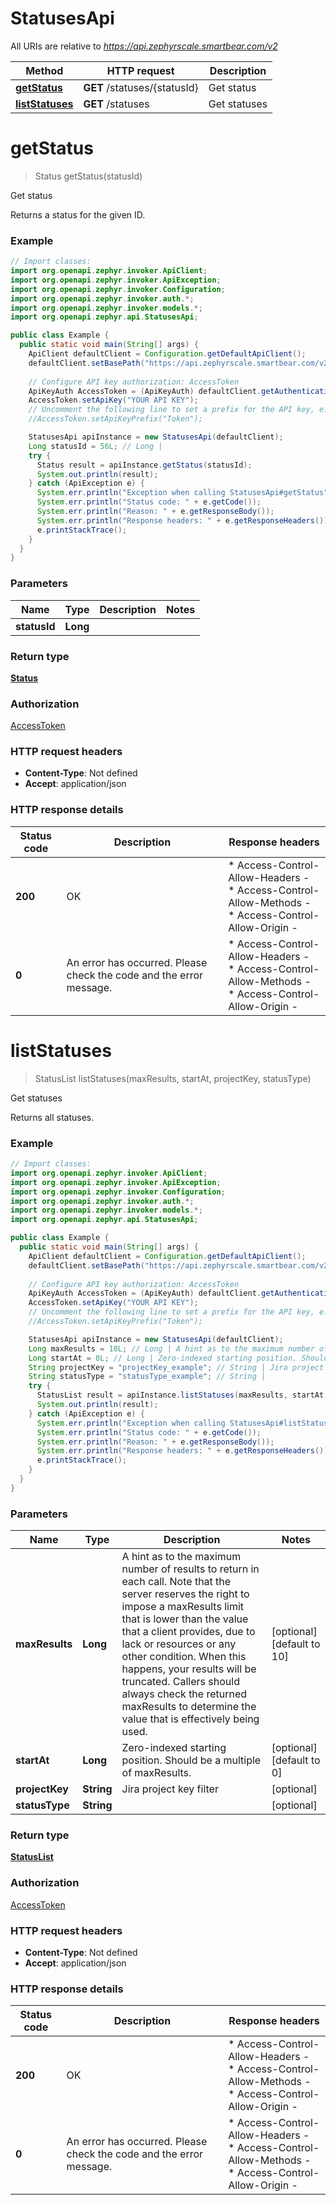 # StatusesApi

All URIs are relative to *https://api.zephyrscale.smartbear.com/v2*

Method | HTTP request | Description
------------- | ------------- | -------------
[**getStatus**](StatusesApi.md#getStatus) | **GET** /statuses/{statusId} | Get status
[**listStatuses**](StatusesApi.md#listStatuses) | **GET** /statuses | Get statuses


<a name="getStatus"></a>
# **getStatus**
> Status getStatus(statusId)

Get status

Returns a status for the given ID.

### Example
```java
// Import classes:
import org.openapi.zephyr.invoker.ApiClient;
import org.openapi.zephyr.invoker.ApiException;
import org.openapi.zephyr.invoker.Configuration;
import org.openapi.zephyr.invoker.auth.*;
import org.openapi.zephyr.invoker.models.*;
import org.openapi.zephyr.api.StatusesApi;

public class Example {
  public static void main(String[] args) {
    ApiClient defaultClient = Configuration.getDefaultApiClient();
    defaultClient.setBasePath("https://api.zephyrscale.smartbear.com/v2");
    
    // Configure API key authorization: AccessToken
    ApiKeyAuth AccessToken = (ApiKeyAuth) defaultClient.getAuthentication("AccessToken");
    AccessToken.setApiKey("YOUR API KEY");
    // Uncomment the following line to set a prefix for the API key, e.g. "Token" (defaults to null)
    //AccessToken.setApiKeyPrefix("Token");

    StatusesApi apiInstance = new StatusesApi(defaultClient);
    Long statusId = 56L; // Long | 
    try {
      Status result = apiInstance.getStatus(statusId);
      System.out.println(result);
    } catch (ApiException e) {
      System.err.println("Exception when calling StatusesApi#getStatus");
      System.err.println("Status code: " + e.getCode());
      System.err.println("Reason: " + e.getResponseBody());
      System.err.println("Response headers: " + e.getResponseHeaders());
      e.printStackTrace();
    }
  }
}
```

### Parameters

Name | Type | Description  | Notes
------------- | ------------- | ------------- | -------------
 **statusId** | **Long**|  |

### Return type

[**Status**](Status.md)

### Authorization

[AccessToken](../README.md#AccessToken)

### HTTP request headers

 - **Content-Type**: Not defined
 - **Accept**: application/json

### HTTP response details
| Status code | Description | Response headers |
|-------------|-------------|------------------|
**200** | OK |  * Access-Control-Allow-Headers -  <br>  * Access-Control-Allow-Methods -  <br>  * Access-Control-Allow-Origin -  <br>  |
**0** | An error has occurred. Please check the code and the error message. |  * Access-Control-Allow-Headers -  <br>  * Access-Control-Allow-Methods -  <br>  * Access-Control-Allow-Origin -  <br>  |

<a name="listStatuses"></a>
# **listStatuses**
> StatusList listStatuses(maxResults, startAt, projectKey, statusType)

Get statuses

Returns all statuses.

### Example
```java
// Import classes:
import org.openapi.zephyr.invoker.ApiClient;
import org.openapi.zephyr.invoker.ApiException;
import org.openapi.zephyr.invoker.Configuration;
import org.openapi.zephyr.invoker.auth.*;
import org.openapi.zephyr.invoker.models.*;
import org.openapi.zephyr.api.StatusesApi;

public class Example {
  public static void main(String[] args) {
    ApiClient defaultClient = Configuration.getDefaultApiClient();
    defaultClient.setBasePath("https://api.zephyrscale.smartbear.com/v2");
    
    // Configure API key authorization: AccessToken
    ApiKeyAuth AccessToken = (ApiKeyAuth) defaultClient.getAuthentication("AccessToken");
    AccessToken.setApiKey("YOUR API KEY");
    // Uncomment the following line to set a prefix for the API key, e.g. "Token" (defaults to null)
    //AccessToken.setApiKeyPrefix("Token");

    StatusesApi apiInstance = new StatusesApi(defaultClient);
    Long maxResults = 10L; // Long | A hint as to the maximum number of results to return in each call. Note that the server reserves the right to impose a maxResults limit that is lower than the value that a client provides, due to lack or resources or any other condition. When this happens, your results will be truncated. Callers should always check the returned maxResults to determine the value that is effectively being used.
    Long startAt = 0L; // Long | Zero-indexed starting position. Should be a multiple of maxResults.
    String projectKey = "projectKey_example"; // String | Jira project key filter
    String statusType = "statusType_example"; // String | 
    try {
      StatusList result = apiInstance.listStatuses(maxResults, startAt, projectKey, statusType);
      System.out.println(result);
    } catch (ApiException e) {
      System.err.println("Exception when calling StatusesApi#listStatuses");
      System.err.println("Status code: " + e.getCode());
      System.err.println("Reason: " + e.getResponseBody());
      System.err.println("Response headers: " + e.getResponseHeaders());
      e.printStackTrace();
    }
  }
}
```

### Parameters

Name | Type | Description  | Notes
------------- | ------------- | ------------- | -------------
 **maxResults** | **Long**| A hint as to the maximum number of results to return in each call. Note that the server reserves the right to impose a maxResults limit that is lower than the value that a client provides, due to lack or resources or any other condition. When this happens, your results will be truncated. Callers should always check the returned maxResults to determine the value that is effectively being used. | [optional] [default to 10]
 **startAt** | **Long**| Zero-indexed starting position. Should be a multiple of maxResults. | [optional] [default to 0]
 **projectKey** | **String**| Jira project key filter | [optional]
 **statusType** | **String**|  | [optional]

### Return type

[**StatusList**](StatusList.md)

### Authorization

[AccessToken](../README.md#AccessToken)

### HTTP request headers

 - **Content-Type**: Not defined
 - **Accept**: application/json

### HTTP response details
| Status code | Description | Response headers |
|-------------|-------------|------------------|
**200** | OK |  * Access-Control-Allow-Headers -  <br>  * Access-Control-Allow-Methods -  <br>  * Access-Control-Allow-Origin -  <br>  |
**0** | An error has occurred. Please check the code and the error message. |  * Access-Control-Allow-Headers -  <br>  * Access-Control-Allow-Methods -  <br>  * Access-Control-Allow-Origin -  <br>  |

